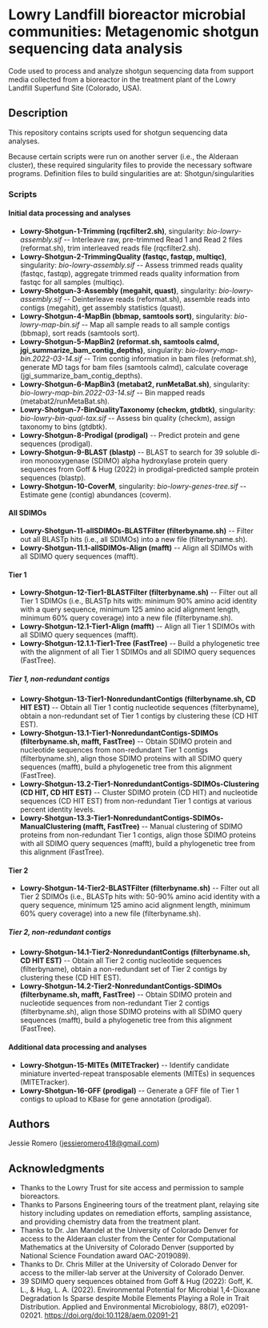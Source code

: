 # Lowry Landfill bioreactor microbial communities: Metagenomic shotgun sequencing data analysis 

Code used to process and analyze shotgun sequencing data from support media collected from a bioreactor in the treatment plant of the Lowry Landfill Superfund Site (Colorado, USA).

## Description

This repository contains scripts used for shotgun sequencing data analyses. 

Because certain scripts were run on another server (i.e., the Alderaan cluster), these required singularity files to provide the necessary software programs. Definition files to build singularities are at: Shotgun/singularities

### Scripts
#### Initial data processing and analyses
* **Lowry-Shotgun-1-Trimming (rqcfilter2.sh)**, singularity: *bio-lowry-assembly.sif* -- Interleave raw, pre-trimmed Read 1 and Read 2 files (reformat.sh), trim interleaved reads file (rqcfilter2.sh). 
* **Lowry-Shotgun-2-TrimmingQuality (fastqc, fastqp, multiqc)**, singularity: *bio-lowry-assembly.sif* -- Assess trimmed reads quality (fastqc, fastqp), aggregate trimmed reads quality information from fastqc for all samples (multiqc).
* **Lowry-Shotgun-3-Assembly (megahit, quast)**, singularity: *bio-lowry-assembly.sif* -- Deinterleave reads (reformat.sh), assemble reads into contigs (megahit), get assembly statistics (quast).
* **Lowry-Shotgun-4-MapBin (bbmap, samtools sort)**, singularity: *bio-lowry-map-bin.sif* -- Map all sample reads to all sample contigs (bbmap), sort reads (samtools sort).
* **Lowry-Shotgun-5-MapBin2 (reformat.sh, samtools calmd, jgi_summarize_bam_contig_depths)**, singularity: *bio-lowry-map-bin.2022-03-14.sif* -- Trim contig information in bam files (reformat.sh), generate MD tags for bam files (samtools calmd), calculate coverage (jgi_summarize_bam_contig_depths).
* **Lowry-Shotgun-6-MapBin3 (metabat2, runMetaBat.sh)**, singularity: *bio-lowry-map-bin.2022-03-14.sif* -- Bin mapped reads (metabat2/runMetaBat.sh).
* **Lowry-Shotgun-7-BinQualityTaxonomy (checkm, gtdbtk)**, singularity: *bio-lowry-bin-qual-tax.sif* -- Assess bin quality (checkm), assign taxonomy to bins (gtdbtk).
* **Lowry-Shotgun-8-Prodigal (prodigal)** -- Predict protein and gene sequences (prodigal).
* **Lowry-Shotgun-9-BLAST (blastp)** -- BLAST to search for 39 soluble di-iron monooxygenase (SDIMO) alpha hydroxylase protein query sequences from Goff & Hug (2022) in prodigal-predicted sample protein sequences (blastp).
* **Lowry-Shotgun-10-CoverM**, singularity: *bio-lowry-genes-tree.sif* -- Estimate gene (contig) abundances (coverm).

#### All SDIMOs
* **Lowry-Shotgun-11-allSDIMOs-BLASTFilter (filterbyname.sh)** -- Filter out all BLASTp hits (i.e., all SDIMOs) into a new file (filterbyname.sh).
* **Lowry-Shotgun-11.1-allSDIMOs-Align (mafft)** -- Align all SDIMOs with all SDIMO query sequences (mafft).

#### Tier 1
* **Lowry-Shotgun-12-Tier1-BLASTFilter (filterbyname.sh)** -- Filter out all Tier 1 SDIMOs (i.e., BLASTp hits with: minimum 90% amino acid identity with a query sequence, minimum 125 amino acid alignment length, minimum 60% query coverage) into a new file (filterbyname.sh).
* **Lowry-Shotgun-12.1-Tier1-Align (mafft)** -- Align all Tier 1 SDIMOs with all SDIMO query sequences (mafft).
* **Lowry-Shotgun-12.1.1-Tier1-Tree (FastTree)** -- Build a phylogenetic tree with the alignment of all Tier 1 SDIMOs and all SDIMO query sequences (FastTree).
##### *Tier 1, non-redundant contigs*
* **Lowry-Shotgun-13-Tier1-NonredundantContigs (filterbyname.sh, CD HIT EST)** -- Obtain all Tier 1 contig nucleotide sequences (filterbyname), obtain a non-redundant set of Tier 1 contigs by clustering these (CD HIT EST).
* **Lowry-Shotgun-13.1-Tier1-NonredundantContigs-SDIMOs (filterbyname.sh, mafft, FastTree)** -- Obtain SDIMO protein and nucleotide sequences from non-redundant Tier 1 contigs (filterbyname.sh), align those SDIMO proteins with all SDIMO query sequences (mafft), build a phylogenetic tree from this alignment (FastTree).
* **Lowry-Shotgun-13.2-Tier1-NonredundantContigs-SDIMOs-Clustering (CD HIT, CD HIT EST)** -- Cluster SDIMO protein (CD HIT) and nucleotide sequences (CD HIT EST) from non-redundant Tier 1 contigs at various percent identity levels.
* **Lowry-Shotgun-13.3-Tier1-NonredundantContigs-SDIMOs-ManualClustering (mafft, FastTree)** -- Manual clustering of SDIMO proteins from non-redundant Tier 1 contigs, align those SDIMO proteins with all SDIMO query sequences (mafft), build a phylogenetic tree from this alignment (FastTree).

#### Tier 2
* **Lowry-Shotgun-14-Tier2-BLASTFilter (filterbyname.sh)** -- Filter out all Tier 2 SDIMOs (i.e., BLASTp hits with: 50-90% amino acid identity with a query sequence, minimum 125 amino acid alignment length, minimum 60% query coverage) into a new file (filterbyname.sh).
##### *Tier 2, non-redundant contigs*
* **Lowry-Shotgun-14.1-Tier2-NonredundantContigs (filterbyname.sh, CD HIT EST)** -- Obtain all Tier 2 contig nucleotide sequences (filterbyname), obtain a non-redundant set of Tier 2 contigs by clustering these (CD HIT EST).
* **Lowry-Shotgun-14.2-Tier2-NonredundantContigs-SDIMOs (filterbyname.sh, mafft, FastTree)** -- Obtain SDIMO protein and nucleotide sequences from non-redundant Tier 2 contigs (filterbyname.sh), align those SDIMO proteins with all SDIMO query sequences (mafft), build a phylogenetic tree from this alignment (FastTree).

#### Additional data processing and analyses
* **Lowry-Shotgun-15-MITEs (MITETracker)** -- Identify candidate miniature inverted-repeat transposable elements (MITEs) in sequences (MITETracker). 
* **Lowry-Shotgun-16-GFF (prodigal)** -- Generate a GFF file of Tier 1 contigs to upload to KBase for gene annotation (prodigal).

## Authors

Jessie Romero (jessieromero418@gmail.com) 

## Acknowledgments

* Thanks to the Lowry Trust for site access and permission to sample bioreactors.
* Thanks to Parsons Engineering tours of the treatment plant, relaying site history including updates 
on remediation efforts, sampling assistance, and providing chemistry data from the treatment 
plant.
* Thanks to Dr. Jan Mandel at the University of Colorado Denver for access to the Alderaan cluster from the Center for Computational Mathematics at the University of Colorado Denver (supported by National Science Foundation award OAC-2019089).
* Thanks to Dr. Chris Miller at the University of Colorado Denver for access to the miller-lab server at the University of Colorado Denver.
* 39 SDIMO query sequences obtained from Goff & Hug (2022): Goff, K. L., & Hug, L. A. (2022). Environmental Potential for Microbial 1,4-Dioxane 
Degradation Is Sparse despite Mobile Elements Playing a Role in Trait Distribution. Applied and 
Environmental Microbiology, 88(7), e02091-02021. https://doi.org/doi:10.1128/aem.02091-21
